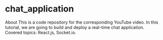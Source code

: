 # chat_application
About This is a code repository for the corresponding YouTube video. In this tutorial, we are going to build and deploy a real-time chat application. Covered topics: React.js, Socket.io.
